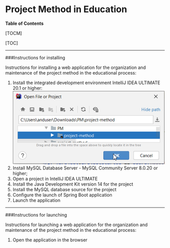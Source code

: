 # Project Method in Education

**Table of Contents**

[TOCM]

[TOC]
                
----
                    
###Instructions for installing
                    
Instructions for installing a web application for the organization and maintenance of the project method in the educational process:
1. Install the integrated development environment IntelliJ IDEA ULTIMATE 20.1 or higher:
![](https://github.com/alexandr-sheriff/project-method/blob/master/docs/Install%201.png)
2. Install MySQL Database Server - MySQL Community Server 8.0.20 or higher;
3. Open a project in IntelliJ IDEA ULTIMATE
5. Install the Java Development Kit version 14 for the project
7. Install the MySQL database source for the project
9. Configure the launch of Spring Boot application
11. Launch the application               
----

###Instructions for launching

Instructions for launching a web application for the organization and maintenance of the project method in the educational process:
1. Open the application in the browser
